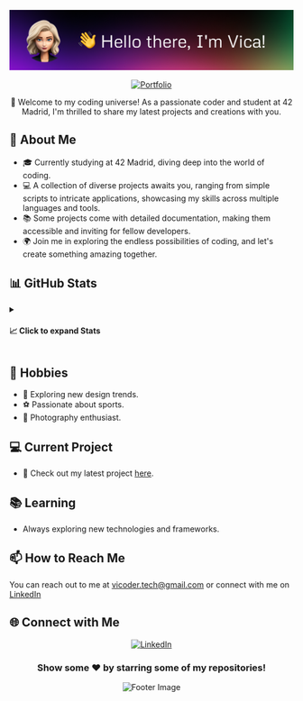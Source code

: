 <!-- Welcome Section -->
<p align="center">
  <img src="bannergithub.png" alt="Vica's GitHub Banner">
</p>

<p align="center">
  <a href="https://vittoric.github.io/" target="_blank"><img src="https://img.shields.io/badge/Portfolio-Check%20it%20out!-brightgreen?style=for-the-badge" alt="Portfolio"></a>
</p>

<p align="center">
  🚀 Welcome to my coding universe! As a passionate coder and student at 42 Madrid, I'm thrilled to share my latest projects and creations with you.
</p>

<!-- About Me Section -->
## 💬 About Me

- 🎓 Currently studying at 42 Madrid, diving deep into the world of coding.
- 💻 A collection of diverse projects awaits you, ranging from simple scripts to intricate applications, showcasing my skills across multiple languages and tools.
- 📚 Some projects come with detailed documentation, making them accessible and inviting for fellow developers.
- 🌍 Join me in exploring the endless possibilities of coding, and let's create something amazing together.

<!-- GitHub Stats Section -->
## 📊 GitHub Stats

<details>
  <summary><h4>📈 Click to expand Stats</h4></summary>

  <p align="center">
    <img src="https://github-readme-stats.vercel.app/api/top-langs/?username=vittoric&layout=compact&theme=algolia&hide_border=true" alt="Top Languages">
  </p>
  <p align="center">
    <img src="https://github-readme-stats.vercel.app/api?username=vittoric&show_icons=true&hide_border=true&theme=algolia" alt="GitHub Stats">
  </p>
  <p align="center">
    <img src="https://visitor-badge.glitch.me/badge?page_id=vittoric.visitor-badge" alt="Visitor Badge">
  </p>
</details>

<!-- Hobbies Section -->
## 📅 Hobbies

- 🎨 Exploring new design trends.
- ⚽ Passionate about sports.
- 📸 Photography enthusiast.

<!-- Current Project Section -->
## 💻 Current Project

- 🔗 Check out my latest project [here](https://vittoric.github.io/).

<!-- Learning Section -->
## 📚 Learning

- Always exploring new technologies and frameworks.

<!-- How to Reach Me Section -->
## 📫 How to Reach Me

You can reach out to me at [vicoder.tech@gmail.com](mailto:vicoder.tech@gmail.com) or connect with me on [LinkedIn](https://www.linkedin.com/in/vcodrean/)

<!-- Social Media Section -->
## 🌐 Connect with Me

<div align="center">
  <a href="https://www.linkedin.com/in/vcodrean/"><img src="https://raw.githubusercontent.com/Raymo111/Raymo111/master/socials/linkedin.png" height="40em" alt="LinkedIn"></a>
</div>

<div align="center">
  <h3>Show some ❤️ by starring some of my repositories!</h3>
</div>

<!-- Footer Section -->
<p align="center">
  <img src="https://your-footer-image-url.com" alt="Footer Image">
</p>
